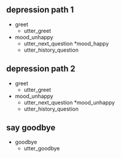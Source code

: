 ## depression path 1
* greet
  - utter_greet
* mood_unhappy
  - utter_next_question
*mood_happy
  - utter_history_question

## depression path 2
* greet
  - utter_greet
* mood_unhappy
  - utter_next_question
*mood_unhappy
  - utter_history_question

## say goodbye
* goodbye
  - utter_goodbye